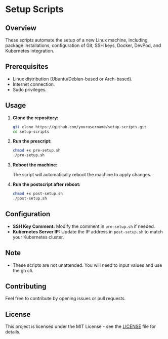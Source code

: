 # Setup Scripts

## Overview

These scripts automate the setup of a new Linux machine, including package installations, configuration of Git, SSH keys, Docker, DevPod, and Kubernetes integration.

## Prerequisites

- Linux distribution (Ubuntu/Debian-based or Arch-based).
- Internet connection.
- Sudo privileges.

## Usage

1. **Clone the repository:**

    ```bash
    git clone https://github.com/yourusername/setup-scripts.git
    cd setup-scripts
    ```

2. **Run the prescript:**

    ```bash
    chmod +x pre-setup.sh
    ./pre-setup.sh
    ```

3. **Reboot the machine:**

    The script will automatically reboot the machine to apply changes.

4. **Run the postscript after reboot:**

    ```bash
    chmod +x post-setup.sh
    ./post-setup.sh
    ```

## Configuration

- **SSH Key Comment:** Modify the comment in `pre-setup.sh` if needed.
- **Kubernetes Server IP:** Update the IP address in `post-setup.sh` to match your Kubernetes cluster.

## Note

- These scripts are not unattended. You will need to input values and use the gh cli.

## Contributing

Feel free to contribute by opening issues or pull requests.

## License

This project is licensed under the MIT License - see the [LICENSE](license) file for details.
